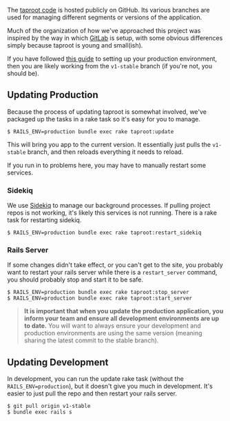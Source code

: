 The [taproot code](https://github.com/rocktree/taproot) is hosted publicly on GitHub. Its various branches are used for managing different segments or versions of the application.

Much of the organization of how we've approached this project was inspired by the way in which [GitLab](https://github.com/gitlabhq/gitlabhq) is setup, with some obvious differences simply because taproot is young and small(ish).

If you have followed [this guide](/docs/getting_started/production_environment) to setting up your production environment, then you are likely working from the `v1-stable` branch (if you're not, you should be).

Updating Production
----------------

Because the process of updating taproot is somewhat involved, we've packaged up the tasks in a rake task so it's easy for you to manage.

```text
$ RAILS_ENV=production bundle exec rake taproot:update
```

This will bring you app to the current version. It essentially just pulls the `v1-stable` branch, and then reloads everything it needs to reload.

If you run in to problems here, you may have to manually restart some services.

### Sidekiq

We use [Sidekiq](http://sidekiq.org/) to manage our background processes. If pulling project repos is not working, it's likely this services is not running. There is a rake task for restarting sidekiq.

```text
$ RAILS_ENV=production bundle exec rake taproot:restart_sidekiq
```

### Rails Server

If some changes didn't take effect, or you can't get to the site, you probably want to restart your rails server while there is a `restart_server` command, you should probably stop and start it to be safe.

```text
$ RAILS_ENV=production bundle exec rake taproot:stop_server
$ RAILS_ENV=production bundle exec rake taproot:start_server
```

> **It is important that when you update the production application, you inform your team and ensure all development environments are up to date.** You will want to always ensure your development and production environments are using the same version (meaning sharing the latest commit to the stable branch).

Updating Development
----------------

In development, you can run the update rake task (without the `RAILS_ENV=production`), but it doesn't give you much in development. It's easier to just pull the repo and then restart your rails server.

```text
$ git pull origin v1-stable
$ bundle exec rails s
```
